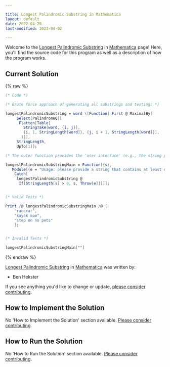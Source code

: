 ```yaml
---

title: Longest Palindromic Substring in Mathematica
layout: default
date: 2022-04-28
last-modified: 2023-04-02

---
```


Welcome to the [Longest Palindromic Substring](https://sampleprograms.io/projects/longest-palindromic-substring) in [Mathematica](https://sampleprograms.io/languages/mathematica) page! Here, you'll find the source code for this program as well as a description of how the program works.

## Current Solution

{% raw %}

```mathematica
(* Code *)

(* Brute force approach of generating all substrings and testing: *)

longestPalindromicSubstring = word \[Function] First @ MaximalBy[
     Select[PalindromeQ][
      Flatten[Table[
        StringTake[word, {i, j}],
        {i, 1, StringLength[word]}, {j, i + 1, StringLength[word]}],
       1]],
     StringLength,
     UpTo[1]];

(* The outer function provides the 'user interface' (e.g., the string parsing): *)

longestPalindromicSubstringMain = Function[{s},
   Module[{e = "Usage: please provide a string that contains at least one palindrome"},
    Catch[
     longestPalindromicSubstring @
      If[StringLength[s] > 0, s, Throw[e]]]]];


(* Valid Tests *)

Print /@ longestPalindromicSubstringMain /@ {
    "racecar",
    "kayak mom",
    "step on no pets"
    };


(* Invalid Tests *)

longestPalindromicSubstringMain[""]
```

{% endraw %}

[Longest Palindromic Substring](https://sampleprograms.io/projects/longest-palindromic-substring) in [Mathematica](https://sampleprograms.io/languages/mathematica) was written by:

- Ben Hekster

If you see anything you'd like to change or update, [please consider contributing](https://github.com/TheRenegadeCoder/sample-programs).

## How to Implement the Solution

No 'How to Implement the Solution' section available. [Please consider contributing](https://github.com/TheRenegadeCoder/sample-programs-website).

## How to Run the Solution

No 'How to Run the Solution' section available. [Please consider contributing](https://github.com/TheRenegadeCoder/sample-programs-website).
